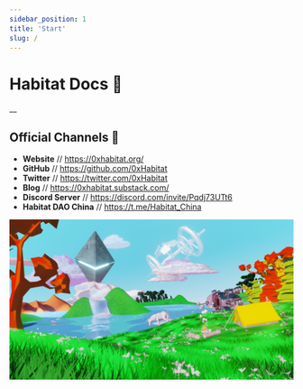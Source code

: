 ```yaml
---
sidebar_position: 1
title: 'Start'
slug: /
---
```


# Habitat Docs 🌱
__
## **Official Channels** 📣
* **Website** // https://0xhabitat.org/
* **GitHub** // https://github.com/0xHabitat
* **Twitter** // https://twitter.com/0xHabitat
* **Blog** // https://0xhabitat.substack.com/
* **Discord Server** // https://discord.com/invite/Pqdj73UTt6
* **Habitat DAO China** // https://t.me/Habitat_China



![banner](img/banner.png)
